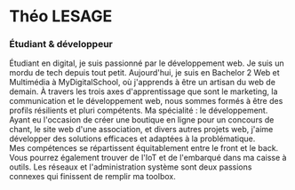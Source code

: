 # Théo LESAGE
### Étudiant & développeur

Étudiant en digital, je suis passionné par le développement web. Je suis un mordu de tech depuis tout petit. Aujourd'hui, je suis en Bachelor 2 Web et Multimédia à MyDigitalSchool, où j'apprends à être un artisan du web de demain. À travers les trois axes d'apprentissage que sont le marketing, la communication et le développement web, nous sommes formés à être des profils résilients et pluri compétents. Ma spécialité : le développement. Ayant eu l'occasion de créer une boutique en ligne pour un concours de chant, le site web d'une association, et divers autres projets web, j'aime développer des solutions efficaces et adaptées à la problématique.<br>Mes compétences se répartissent équitablement entre le front et le back. Vous pourrez également trouver de l'IoT et de l'embarqué dans ma caisse à outils. Les réseaux et l'administration système sont deux passions connexes qui finissent de remplir ma toolbox.